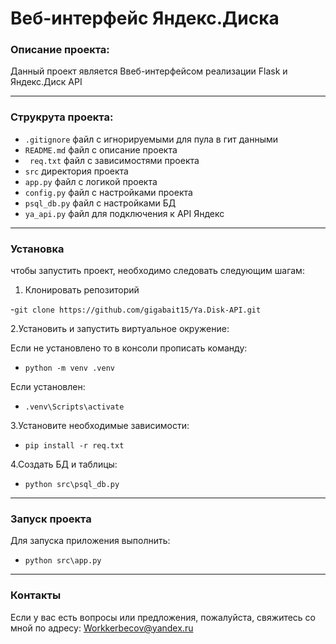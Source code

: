 # Веб-интерфейс Яндекс.Диска
### Описание проекта:
Данный проект является Ввеб-интерфейсом реализации Flask и Яндекс.Диск API
***
### Струкрута проекта:
- `.gitignore` файл с игнорируемыми для пула в гит данными
- `README.md` файл с описание проекта
- ` req.txt` файл с зависимостями проекта
- `src` директория проекта
- `app.py` файл с логикой проекта
- `config.py` файл с настройками проекта
- `psql_db.py` файл с настройками БД
- `ya_api.py` файл для подключения к API Яндекс

***
### Установка
чтобы запустить проект, необходимо следовать следующим шагам:
1. Клонировать репозиторий

-`git clone https://github.com/gigabait15/Ya.Disk-API.git`

2.Установить и запустить виртуальное окружение:

Если не установлено то в консоли прописать команду:
- `python -m venv .venv`

Если установлен:
- `.venv\Scripts\activate`

3.Установите необходимые зависимости:
- `pip install -r req.txt`

4.Создать БД и таблицы:
- `python src\psql_db.py`

***
### Запуск проекта

Для запуска приложения выполнить:
- `python src\app.py`

***
### Контакты
Если у вас есть вопросы или предложения, пожалуйста, свяжитесь со мной по адресу: Workkerbecov@yandex.ru
